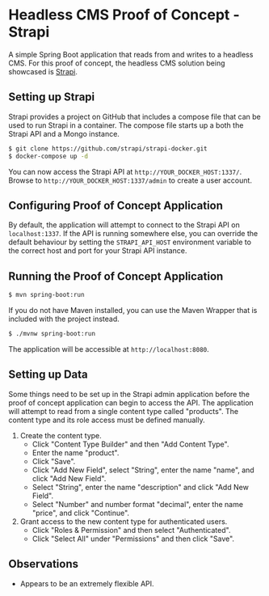 # Headless CMS Proof of Concept - Strapi

A simple Spring Boot application that reads from and writes to a headless CMS. For this proof of concept, the headless
CMS solution being showcased is [Strapi](https://strapi.io/).

## Setting up Strapi

Strapi provides a project on GitHub that includes a compose file that can be used to run Strapi in a container. The
compose file starts up a both the Strapi API and a Mongo instance.

```bash
$ git clone https://github.com/strapi/strapi-docker.git
$ docker-compose up -d
```

You can now access the Strapi API at `http://YOUR_DOCKER_HOST:1337/`. Browse to `http://YOUR_DOCKER_HOST:1337/admin`
to create a user account.

## Configuring Proof of Concept Application

By default, the application will attempt to connect to the Strapi API on `localhost:1337`. If the API is running
somewhere else, you can override the default behaviour by setting the `STRAPI_API_HOST` environment variable to
the correct host and port for your Strapi API instance.

## Running the Proof of Concept Application

```bash
$ mvn spring-boot:run
```

If you do not have Maven installed, you can use the Maven Wrapper that is included with the project instead.

```bash
$ ./mvnw spring-boot:run
```

The application will be accessible at `http://localhost:8080`.

## Setting up Data

Some things need to be set up in the Strapi admin application before the proof of concept application can begin to
access the API. The application will attempt to read from a single content type called "products". The content type
and its role access must be defined manually.

1. Create the content type.
   * Click "Content Type Builder" and then "Add Content Type".
   * Enter the name "product".
   * Click "Save".
   * Click "Add New Field", select "String", enter the name "name", and click "Add New Field".
   * Select "String", enter the name "description" and click "Add New Field".
   * Select "Number" and number format "decimal", enter the name "price", and click "Continue".
3. Grant access to the new content type for authenticated users.
   * Click "Roles & Permission" and then select "Authenticated".
   * Click "Select All" under "Permissions" and then click "Save".

## Observations

* Appears to be an extremely flexible API.
